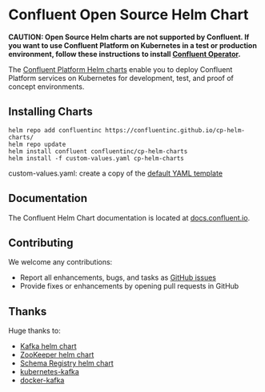 # Confluent Open Source Helm Chart

**CAUTION: Open Source Helm charts are not supported by Confluent. If you want to use Confluent Platform on Kubernetes in a test or production environment, follow these instructions to install [Confluent Operator](https://docs.confluent.io/current/installation/operator/index.html#operator-about-intro).**

The [Confluent Platform Helm charts](https://github.com/confluentinc/cp-helm-charts) enable you to deploy Confluent Platform services on Kubernetes for development, test, and proof of concept environments.

## Installing Charts

```
helm repo add confluentinc https://confluentinc.github.io/cp-helm-charts/
helm repo update
helm install confluent confluentinc/cp-helm-charts
helm install -f custom-values.yaml cp-helm-charts
```

custom-values.yaml: create a copy of the [default YAML template](https://github.com/confluentinc/cp-helm-charts/blob/master/charts/cp-kafka/values.yaml)

## Documentation

The Confluent Helm Chart documentation is located at [docs.confluent.io](https://docs.confluent.io/current/quickstart/cp-helm-charts/docs/index.html).

## Contributing

We welcome any contributions:

- Report all enhancements, bugs, and tasks as [GitHub issues](https://github.com/confluentinc/cp-helm-charts/issues)
- Provide fixes or enhancements by opening pull requests in GitHub

## Thanks

Huge thanks to:

- [Kafka helm chart](https://github.com/kubernetes/charts/tree/master/incubator/kafka)
- [ZooKeeper helm chart](https://github.com/kubernetes/charts/tree/master/incubator/zookeeper)
- [Schema Registry helm chart](https://github.com/kubernetes/charts/tree/master/incubator/schema-registry)
- [kubernetes-kafka](https://github.com/Yolean/kubernetes-kafka)
- [docker-kafka](https://github.com/solsson/dockerfiles)
